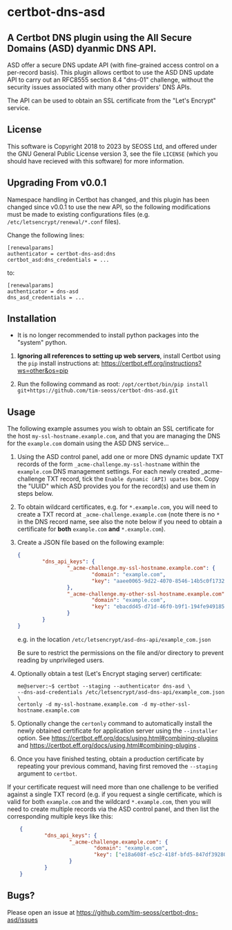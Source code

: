 certbot-dns-asd
===============

A Certbot DNS plugin using the All Secure Domains (ASD) dyanmic DNS API.
------------------------------------------------------------------------
  
ASD offer a secure DNS update API (with fine-grained access control on a
per-record basis).  This plugin allows certbot to use the ASD DNS update API
to carry out an RFC8555 section 8.4 "dns-01" challenge, without the security
issues associated with many other providers' DNS APIs.
  
The API can be used to obtain an SSL certificate from the "Let's Encrypt" service.

License
-------

This software is Copyright 2018 to 2023 by SEOSS Ltd, and offered under the GNU
General Public License version 3, see the file `LICENSE` (which you should have
recieved with this software) for more information.

Upgrading From v0.0.1
---------------------

Namespace handling in Certbot has changed, and this plugin has been changed
since v0.0.1 to use the new API, so the following modifications must be made to
existing configurations files (e.g. `/etc/letsencrypt/renewal/*.conf` files).

Change the following lines:
```
[renewalparams]
authenticator = certbot-dns-asd:dns
certbot_asd:dns_credentials = ...
```

to:
```
[renewalparams]
authenticator = dns-asd
dns_asd_credentials = ...
```

Installation
------------

* It is no longer recommended to install python packages into the "system"
  python.

1. **Ignoring all references to setting up web servers**, install Certbot using
   the `pip` install instructions at:
   https://certbot.eff.org/instructions?ws=other&os=pip

1. Run the following command as root:
   `/opt/certbot/bin/pip install git+https://github.com/tim-seoss/certbot-dns-asd.git`

Usage
-----

The following example assumes you wish to obtain an SSL certificate for the
host `my-ssl-hostname.example.com`, and that you are managing the DNS for
the `example.com` domain using the ASD DNS service...

1. Using the ASD control panel, add one or more DNS dynamic update TXT records
of the form `_acme-challenge.my-ssl-hostname` within the `example.com` DNS
management settings.  For each newly created _acme-challenge TXT record, tick
the `Enable dynamic (API) upates` box.  Copy the "UUID" which ASD provides you
for the record(s) and use them in steps below.

1. To obtain wildcard certificates, e.g. for `*.example.com`, you will need to
create a TXT record at `_acme-challenge.example.com` (note there is no `*`
in the DNS record name, see also the note below if you need to obtain a
certificate for **both** `example.com` **and** `*.example.com`).

1. Create a JSON file based on the following example:
    ```json
    {
            "dns_api_keys": {
                    "_acme-challenge.my-ssl-hostname.example.com": {
                            "domain": "example.com",
                            "key": "aaee0065-9d22-4070-8546-14b5c0f17328"
                    },
                    "_acme-challenge.my-other-ssl-hostname.example.com": {
                            "domain": "example.com",
                            "key": "ebacdd45-d71d-46f0-b9f1-194fe9491855"
                    }
            }
    }
    ```
    e.g. in the location `/etc/letsencrypt/asd-dns-api/example_com.json`

    Be sure to restrict the permissions on the file and/or directory to prevent
    reading by unprivileged users.

1. Optionally obtain a test (Let's Encrypt staging server) certificate:

    ```
    me@server:~$ certbot --staging --authenticator dns-asd \
    --dns-asd-credentials /etc/letsencrypt/asd-dns-api/example_com.json \
    certonly -d my-ssl-hostname.example.com -d my-other-ssl-hostname.example.com
    ```

1. Optionally change the `certonly` command to automatically install the newly
obtained certificate for application server using the `--installer` option.  See
https://certbot.eff.org/docs/using.html#combining-plugins and
https://certbot.eff.org/docs/using.html#combining-plugins .

1. Once you have finished testing, obtain a production certificate by repeating
your previous command, having first removed the `--staging` argument to `certbot`.


If your certificate request will need more than one challenge to be verified
against a single TXT record (e.g. if you request a single certificate, which is
valid for both `example.com` and the wildcard `*.example.com`, then you will
need to create multiple records via the ASD control panel, and then list the
corresponding multiple keys like this:
```json
    {
            "dns_api_keys": {
                    "_acme-challenge.example.com": {
                            "domain": "example.com",
                            "key": ["e18a608f-e5c2-418f-bfd5-847df39280a8", "5f91a2f8-5797-4b4e-a723-3adfcb1c2c88"]
                    }
            }
    }
```

Bugs?
----

Please open an issue at https://github.com/tim-seoss/certbot-dns-asd/issues
